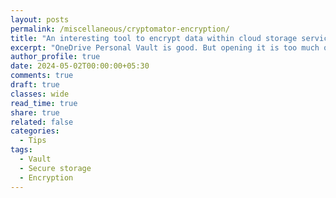 ```yaml
---
layout: posts
permalink: /miscellaneous/cryptomator-encryption/
title: "An interesting tool to encrypt data within cloud storage services."
excerpt: "OneDrive Personal Vault is good. But opening it is too much of a hassle. "
author_profile: true
date: 2024-05-02T00:00:00+05:30
comments: true
draft: true
classes: wide
read_time: true
share: true
related: false
categories:
  - Tips
tags:
  - Vault
  - Secure storage
  - Encryption
---
```





